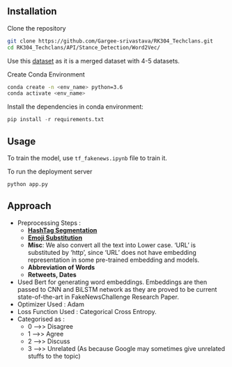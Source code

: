 ## Installation

Clone the repository
```bash
git clone https://github.com/Gargee-srivastava/RK304_Techclans.git
cd RK304_Techclans/API/Stance_Detection/Word2Vec/
```

Use this [dataset](https://drive.google.com/file/d/1JpNmFrMzD4wNrPfx0gR2dcWGzQRv-tR4/view?usp=sharing)  as it is a merged dataset with 4-5 datasets.

Create Conda Environment
```bash
conda create -n <env_name> python=3.6
conda activate <env_name>
```

Install the dependencies in conda environment:
```python
pip install -r requirements.txt
```

## Usage

To train the model, use `tf_fakenews.ipynb` file to train it.

To run the deployment server 

```python
python app.py
```

## Approach
- Preprocessing Steps :
    - **[HashTag Segmentation](https://github.com/cbaziotis/ekphrasis)**
    - **[Emoji Substitution](https://github.com/carpedm20/emoji)**
    - **Misc**: We also convert all the text into Lower case. ‘URL’ is substituted by ‘http’, since ‘URL’ does not have embedding representation in some pre-trained embedding and models.
    - **Abbreviation of Words**
    - **Retweets, Dates**
- Used Bert for generating word embeddings. Embeddings are then passed to CNN and BiLSTM network as they are proved to be current state-of-the-art in FakeNewsChallenge Research Paper.
- Optimizer Used : Adam
- Loss Function Used : Categorical Cross Entropy.
- Categorised as :
    - 0 -->> Disagree
    - 1 -->> Agree
    - 2 -->> Discuss
    - 3 -->> Unrelated (As because Google may sometimes give unrelated stuffs to the topic)